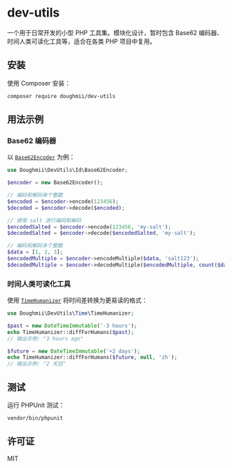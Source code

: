 # dev-utils

一个用于日常开发的小型 PHP 工具集。模块化设计，暂时包含 Base62 编码器、 时间人类可读化工具等，适合在各类 PHP 项目中复用。

## 安装

使用 Composer 安装：

```sh
composer require doughmii/dev-utils
```

## 用法示例

### Base62 编码器

以 [`Base62Encoder`](src/Id/Base62Encoder.php) 为例：

```php
use Doughmii\DevUtils\Id\Base62Encoder;

$encoder = new Base62Encoder();

// 编码和解码单个整数
$encoded = $encoder->encode(123456);
$decoded = $encoder->decode($encoded);

// 使用 salt 进行编码和解码
$encodedSalted = $encoder->encode(123456, 'my-salt');
$decodedSalted = $encoder->decode($encodedSalted, 'my-salt');

// 编码和解码多个整数
$data = [1, 2, 3];
$encodedMultiple = $encoder->encodeMultiple($data, 'salt123');
$decodedMultiple = $encoder->decodeMultiple($encodedMultiple, count($data), 'salt123');
```

### 时间人类可读化工具

使用 [`TimeHumanizer`](src/Time/TimeHumanizer.php) 将时间差转换为更易读的格式：

```php
use Doughmii\DevUtils\Time\TimeHumanizer;

$past = new DateTimeImmutable('-3 hours');
echo TimeHumanizer::diffForHumans($past); 
// 输出示例: "3 hours ago"

$future = new DateTimeImmutable('+2 days');
echo TimeHumanizer::diffForHumans($future, null, 'zh');
// 输出示例: "2 天后"
```

## 测试

运行 PHPUnit 测试：

```sh
vendor/bin/phpunit
```

## 许可证

MIT

